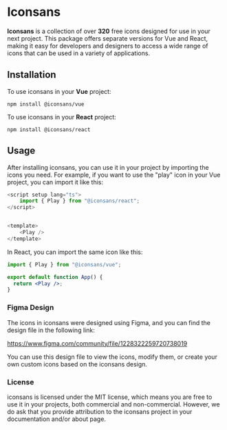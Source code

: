 # Iconsans

**Iconsans** is a collection of over **320** free icons designed for use in your next project. This package offers separate versions for Vue and React, making it easy for developers and designers to access a wide range of icons that can be used in a variety of applications.

## Installation

To use iconsans in your **Vue** project:

```
npm install @iconsans/vue
```

To use iconsans in your **React** project:

```
npm install @iconsans/react
```

## Usage

After installing iconsans, you can use it in your project by importing the icons you need. For example, if you want to use the "play" icon in your Vue project, you can import it like this:

```js
<script setup lang="ts">
    import { Play } from "@iconsans/react";
</script>


<template>
    <Play />
</template>

```

In React, you can import the same icon like this:

```jsx
import { Play } from "@iconsans/vue";

export default function App() {
  return <Play />;
}
```

### Figma Design

The icons in iconsans were designed using Figma, and you can find the design file in the following link:

https://www.figma.com/community/file/1228322259720738019

You can use this design file to view the icons, modify them, or create your own custom icons based on the iconsans design.

### License

iconsans is licensed under the MIT license, which means you are free to use it in your projects, both commercial and non-commercial. However, we do ask that you provide attribution to the iconsans project in your documentation and/or about page.
